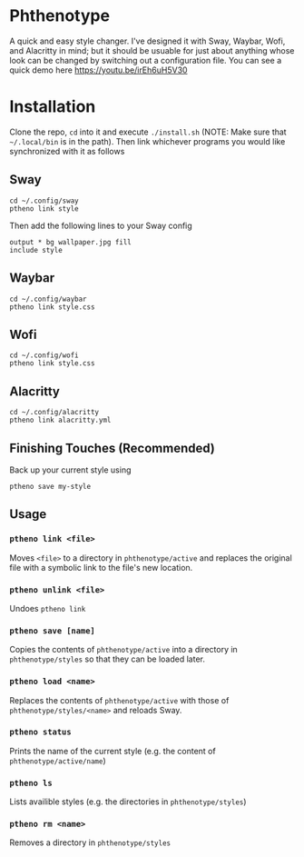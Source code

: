 # Phthenotype
A quick and easy style changer. I've designed it with Sway, Waybar, Wofi, and Alacritty in mind; but it should be usuable for just about anything whose look can be changed by switching out a configuration file. You can see a quick demo here https://youtu.be/irEh6uH5V30

# Installation
Clone the repo, `cd` into it and execute `./install.sh` (NOTE: Make sure that `~/.local/bin` is in the path). Then link whichever programs you would like synchronized with it as follows

## Sway
```
cd ~/.config/sway
ptheno link style
```

Then add the following lines to your Sway config
```
output * bg wallpaper.jpg fill
include style
```

## Waybar
```
cd ~/.config/waybar
ptheno link style.css
```

## Wofi
```
cd ~/.config/wofi
ptheno link style.css
```

## Alacritty
```
cd ~/.config/alacritty
ptheno link alacritty.yml
```

## Finishing Touches (Recommended)
Back up your current style using
```
ptheno save my-style
```


## Usage
### `ptheno link <file>` 
Moves `<file>` to a directory in `phthenotype/active` and replaces the original file with a symbolic link to the file's new location.

### `ptheno unlink <file>`
Undoes `ptheno link`

### `ptheno save [name]`
Copies the contents of `phthenotype/active` into a directory in `phthenotype/styles` so that they can be loaded later.

### `ptheno load <name>`
Replaces the contents of `phthenotype/active` with those of `phthenotype/styles/<name>` and reloads Sway. 

### `ptheno status`
Prints the name of the current style (e.g. the content of `phthenotype/active/name`)

### `ptheno ls`
Lists availible styles (e.g. the directories in `phthenotype/styles`)

### `ptheno rm <name>`
Removes a directory in `phthenotype/styles`


